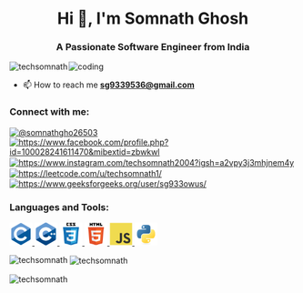 <h1 align="center">Hi 👋, I'm Somnath Ghosh</h1>
<h3 align="center">A Passionate Software Engineer from India</h3>
<img align="right"alt="coding" width="400px"src="https://cdn.dribbble.com/users/1162077/screenshots/3848914/programmer.gif">

<p align="left"> <img src="https://komarev.com/ghpvc/?username=techsomnath&label=Profile%20views&color=0e75b6&style=flat" alt="techsomnath" /> </p>

- 📫 How to reach me **sg9339536@gmail.com**

<h3 align="left">Connect with me:</h3>
<p align="left">
<a href="https://twitter.com/@somnathgho26503" target="blank"><img align="center" src="https://raw.githubusercontent.com/rahuldkjain/github-profile-readme-generator/master/src/images/icons/Social/twitter.svg" alt="@somnathgho26503" height="30" width="40" /></a>
<a href="https://fb.com/https://www.facebook.com/profile.php?id=100028241611470&mibextid=zbwkwl" target="blank"><img align="center" src="https://raw.githubusercontent.com/rahuldkjain/github-profile-readme-generator/master/src/images/icons/Social/facebook.svg" alt="https://www.facebook.com/profile.php?id=100028241611470&mibextid=zbwkwl" height="30" width="40" /></a>
<a href="https://instagram.com/https://www.instagram.com/techsomnath2004?igsh=a2vpy3j3mhjnem4y" target="blank"><img align="center" src="https://raw.githubusercontent.com/rahuldkjain/github-profile-readme-generator/master/src/images/icons/Social/instagram.svg" alt="https://www.instagram.com/techsomnath2004?igsh=a2vpy3j3mhjnem4y" height="30" width="40" /></a>
<a href="https://www.leetcode.com/https://leetcode.com/u/techsomnath1/" target="blank"><img align="center" src="https://raw.githubusercontent.com/rahuldkjain/github-profile-readme-generator/master/src/images/icons/Social/leet-code.svg" alt="https://leetcode.com/u/techsomnath1/" height="30" width="40" /></a>
<a href="https://auth.geeksforgeeks.org/user/https://www.geeksforgeeks.org/user/sg933owus/" target="blank"><img align="center" src="https://raw.githubusercontent.com/rahuldkjain/github-profile-readme-generator/master/src/images/icons/Social/geeks-for-geeks.svg" alt="https://www.geeksforgeeks.org/user/sg933owus/" height="30" width="40" /></a>
</p>

<h3 align="left">Languages and Tools:</h3>
<p align="left"> <a href="https://www.cprogramming.com/" target="_blank" rel="noreferrer"> <img src="https://raw.githubusercontent.com/devicons/devicon/master/icons/c/c-original.svg" alt="c" width="40" height="40"/> </a> <a href="https://www.w3schools.com/cpp/" target="_blank" rel="noreferrer"> <img src="https://raw.githubusercontent.com/devicons/devicon/master/icons/cplusplus/cplusplus-original.svg" alt="cplusplus" width="40" height="40"/> </a> <a href="https://www.w3schools.com/css/" target="_blank" rel="noreferrer"> <img src="https://raw.githubusercontent.com/devicons/devicon/master/icons/css3/css3-original-wordmark.svg" alt="css3" width="40" height="40"/> </a> <a href="https://www.w3.org/html/" target="_blank" rel="noreferrer"> <img src="https://raw.githubusercontent.com/devicons/devicon/master/icons/html5/html5-original-wordmark.svg" alt="html5" width="40" height="40"/> </a> <a href="https://developer.mozilla.org/en-US/docs/Web/JavaScript" target="_blank" rel="noreferrer"> <img src="https://raw.githubusercontent.com/devicons/devicon/master/icons/javascript/javascript-original.svg" alt="javascript" width="40" height="40"/> </a> <a href="https://www.python.org" target="_blank" rel="noreferrer"> <img src="https://raw.githubusercontent.com/devicons/devicon/master/icons/python/python-original.svg" alt="python" width="40" height="40"/> </a> </p>

<p><img align="left" src="https://github-readme-stats.vercel.app/api/top-langs?username=techsomnath&show_icons=true&locale=en&layout=compact" alt="techsomnath" /></p>

<p>&nbsp;<img align="center" src="https://github-readme-stats.vercel.app/api?username=techsomnath&show_icons=true&locale=en" alt="techsomnath" /></p>

<p><img align="center" src="https://github-readme-streak-stats.herokuapp.com/?user=techsomnath&" alt="techsomnath" /></p>
